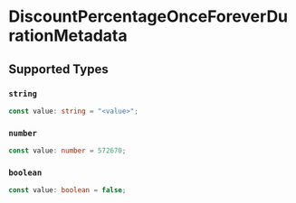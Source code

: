 # DiscountPercentageOnceForeverDurationMetadata


## Supported Types

### `string`

```typescript
const value: string = "<value>";
```

### `number`

```typescript
const value: number = 572670;
```

### `boolean`

```typescript
const value: boolean = false;
```

